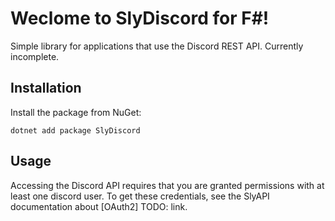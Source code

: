 # Weclome to SlyDiscord for F#!

Simple library for applications that use the Discord REST API.
Currently incomplete.

## Installation

Install the package from NuGet:

	dotnet add package SlyDiscord

## Usage

Accessing the Discord API requires that you are granted permissions with at least one discord user.
To get these credentials, see the SlyAPI documentation about [OAuth2] TODO: link.